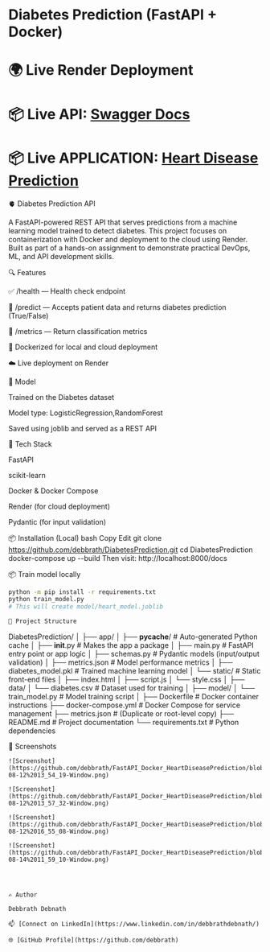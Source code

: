 # Diabetes Prediction (FastAPI + Docker)

# 🌍 Live Render Deployment 
# 📦  Live API:  [Swagger Docs](https://diabetesprediction-2zpf.onrender.com/docs)
# 📦  Live APPLICATION: [Heart Disease Prediction](https://diabetesprediction-2zpf.onrender.com/)


🫀 Diabetes Prediction API

A FastAPI-powered REST API that serves predictions from a machine learning model trained to detect diabetes. This project focuses on containerization with Docker and deployment to the cloud using Render. Built as part of a hands-on assignment to demonstrate practical DevOps, ML, and API development skills.

🔍 Features

✅ /health — Health check endpoint

🔮 /predict — Accepts patient data and returns diabetes prediction (True/False)

📄 /metrics — Return classification metrics

🐳 Dockerized for local and cloud deployment

☁️ Live deployment on Render


🧠 Model

Trained on the Diabetes dataset

Model type: LogisticRegression,RandomForest

Saved using joblib and served as a REST API

🚀 Tech Stack

FastAPI

scikit-learn

Docker & Docker Compose

Render (for cloud deployment)

Pydantic (for input validation)

📦 Installation (Local)
bash
Copy
Edit
git clone https://github.com/debbrath/DiabetesPrediction.git
cd DiabetesPrediction
docker-compose up --build
Then visit: http://localhost:8000/docs

📦 Train model locally
```bash
python -m pip install -r requirements.txt
python train_model.py
# This will create model/heart_model.joblib

📁 Project Structure
```
DiabetesPrediction/
│
├── app/
│   ├── __pycache__/              # Auto-generated Python cache
│   ├── __init__.py               # Makes the app a package
│   ├── main.py                   # FastAPI entry point or app logic
│   ├── schemas.py                # Pydantic models (input/output validation)
│   ├── metrics.json              # Model performance metrics
│   ├── diabetes_model.pkl        # Trained machine learning model
│   └── static/                   # Static front-end files
│       ├── index.html
│       ├── script.js
│       └── style.css
│
├── data/
│   └── diabetes.csv              # Dataset used for training
│
├── model/
│   └── train_model.py            # Model training script
│
├── Dockerfile                    # Docker container instructions
├── docker-compose.yml           # Docker Compose for service management
├── metrics.json                  # (Duplicate or root-level copy)
├── README.md                     # Project documentation
└── requirements.txt             # Python dependencies



📸 Screenshots
```
![Screenshot](https://github.com/debbrath/FastAPI_Docker_HeartDiseasePrediction/blob/main/Image/2025-08-12%2013_54_19-Window.png)

![Screenshot](https://github.com/debbrath/FastAPI_Docker_HeartDiseasePrediction/blob/main/Image/2025-08-12%2013_57_32-Window.png)

![Screenshot](https://github.com/debbrath/FastAPI_Docker_HeartDiseasePrediction/blob/main/Image/2025-08-12%2016_55_08-Window.png)

![Screenshot](https://github.com/debbrath/FastAPI_Docker_HeartDiseasePrediction/blob/main/Image/2025-08-14%2011_59_10-Window.png)




✍️ Author

Debbrath Debnath

📫 [Connect on LinkedIn](https://www.linkedin.com/in/debbrathdebnath/)

🌐 [GitHub Profile](https://github.com/debbrath)
